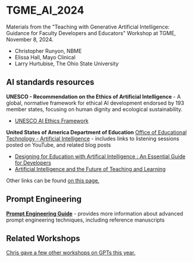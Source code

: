 # TGME_AI_2024
Materials from the "Teaching with Generative Artificial Intelligence: Guidance for Faculty Developers and Educators" Workshop at TGME, November 8, 2024.

- Christopher Runyon, NBME
- Elissa Hall, Mayo Clinical
- Larry Hurtubise, The Ohio State University

## AI standards resources

**UNESCO - Recommendation on the Ethics of Artificial Intelligence** - A global, normative framework for ethical AI development endorsed by 193 member states, focusing on human dignity and ecological sustainability.
- [UNESCO AI Ethics Framework](https://unesdoc.unesco.org/ark:/48223/pf0000377897)

**United States of America Department of Education** [Office of Educational Technology - Artificial Intelligence](https://tech.ed.gov/ai/) - includes links to listening sessions posted on YouTube, and related blog posts
- [Designing for Education with Artifical Intelligence : An Essential Guide for Developers](https://tech.ed.gov/designing-for-education-with-artificial-intelligence/)
- [Artificial Intelligence and the Future of Teaching and Learning](https://tech.ed.gov/ai-future-of-teaching-and-learning/) 

Other links can be found [on this page.](https://github.com/runyoncr/IAEA_AI_Best_Practices/blob/main/README.md)

## Prompt Engineering
[**Prompt Engineering Guide**](https://www.promptingguide.ai/) - provides more information about advanced prompt engineering techniques, including reference manuscripts

## Related Workshops
[Chris gave a few other workshops on GPTs this year.](https://github.com/runyoncr/GEA_GPT_Materials)
